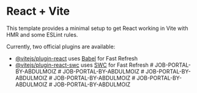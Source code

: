 # React + Vite

This template provides a minimal setup to get React working in Vite with HMR and some ESLint rules.

Currently, two official plugins are available:

- [@vitejs/plugin-react](https://github.com/vitejs/vite-plugin-react/blob/main/packages/plugin-react/README.md) uses [Babel](https://babeljs.io/) for Fast Refresh
- [@vitejs/plugin-react-swc](https://github.com/vitejs/vite-plugin-react-swc) uses [SWC](https://swc.rs/) for Fast Refresh
#   J O B - P O R T A L - B Y - A B D U L M O I Z  
 #   J O B - P O R T A L - B Y - A B D U L M O I Z  
 #   J O B - P O R T A L - B Y - A B D U L M O I Z  
 #   J O B - P O R T A L - B Y - A B D U L M O I Z  
 #   J O B - P O R T A L - B Y - A B D U L M O I Z  
 #   J O B - P O R T A L - B Y - A B D U L M O I Z  
 